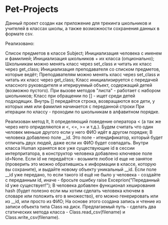 # Pet-Projects

Данный проект создан как приложение для трекинга школьников и учителей в классах школы, а также возможности сохранения данных в формате csv.

Реализовано:

Cписок предметов в классе Subject;
Инициализация человека с именем и фамилией;
Инициализация школьников + их класса (опционально);
Школьникам можно менять класс через set_class и читать их класс через get_class;
Инициализация преподавателя со списком предметов, которые ведёт;
Преподавателям можно менять класс через set_class и читать их класс через get_class;
Класс инициализируется с передачей классного руководителя и итерируемый объект, содержащий детей (возможно пустого). При вызове методов "листа" - работает с набором школьников;
Класс при обращении по [] - ищет среди детей подходящих. Внутрь [] передаётся строка, возвращаются все дети, у которых имя или фамилия начинается с переданной строки При итерации по классу - проходим по школьникам в алфавитном порядке.

Реализован метод lt, lt определяющий поведение оператора < (а так же через него оприделяются и <, <=, >= и т.д.). Будем считать что один человек меньше другого если у него ФИО идёт в другом порядке;
В человека добавлено поле __id. Это поле - итендификатор, который будет отличать двух людей, даже если их ФИО будет совпадать. Внутри класса Human хранятся все уже существующие id в сессии интерпритатора, в конструктор человека добавлено ключевое поле id=None. Если id не передаётся - возьмите любое id еще не занятое (проверить это можно обратившись к информации в классе, которую вы сохраните), и выдайте новому объекту уникальный __id. Если поле __id уже передано, то если такого id ещё не было у человека - создайте с переданным id, иначе - бросьте ошибку raise Exceprion("Переданный id уже существует!");
В человека добавлен функционал хеширования hash (будет полезно если мы хотим сделать человека ключем в словаре или положить его в множество), его можно генерировать или из __id, или просто из ФИО;
На основе этого создана запись и чтение из записи объекта типа Сlass на диск. Предлагаемый путь - сделать два статических метода класса - Class.read_csv(filename) и Class.write_csv(filename).
